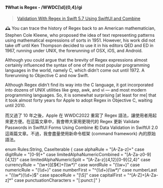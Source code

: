 **❓What is Regex - /WWDC[\d]{0,4}/gi**

> [Validation With Regex in Swift 5.7 Using SwiftUI and Combine](https://betterprogramming.pub/validation-with-regex-before-ios-16-using-swiftui-and-combine-567817909d1)

🕰️ You can trace the history of Regex back to an American mathematician, Stephen Cole Kleene, who proposed the idea of text representing patterns using mathematical expressions of sorts in 1951. However, his work did not take off until Ken Thompson decided to use it in his editors QED and ED in 1967, running under UNIX, the forerunning of OSX, iOS, and Android.

Although you could argue that the brevity of Regex expressions almost certainly influenced the syntax of one of the most popular programming languages in the world, namely C, which didn’t come out until 1972. A forerunning to Objective C and now Swift.

Although Regex didn’t find its way into the C language, it got incorporated into dozens of UNIX utilities like grep, awk, and vi — and most modern programming languages. So, it is somewhat surprising [at least for me] that it took almost forty years for Apple to adopt Regex in Objective C, waiting until 2010.

而又過了 10 年之後，Apple 在 WWDC2022 重寫了 Regex 語法，讓使用者用起來更方便。在這篇文章中，我會帶大家用更現代的 Regex 更新 Validate Passwords in SwiftUI Forms Using Combine 和 Data Validation in SwiftUI 2.0 這兩篇文章。不過，我會盡量使用新命令框架 (command framework) 內的原始語法。

enum Rules:String, CaseIterable {
    case alphaRule = "[A-Za-z]+"
    case digitRule = "[0-9]+"
    case limitedAlphaNumericCombined = "[A-Za-z0-9]{4,12}"
    case limitedAlphaNumericSplit = "[A-Za-z]{4,12}[0-9]{2,4}"
    case currencyRule = "(\\w*)[£$€]+(\\w*)"
    case wordRule = "(\\w+)"
    case numericRule = "(\\d+)"
    case numberFirst = "^(\\d+)(\\w*)"
    case numberLast = "(\\w*)(\\d+)$"
    case spaceRule = "[\\S]"
    case capitalFirst = "^[A-Z]+[A-Za-z]*"
    case punctuationCharacters = "[:punct:]"
}